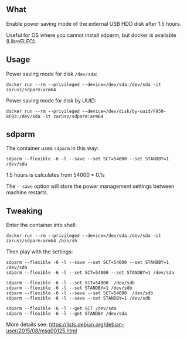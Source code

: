 ## What

Enable power saving mode of the external USB HDD disk after 1.5 hours.

Useful for OS where you cannot install sdparm, but docker is available (LibreELEC).

## Usage

Power saving mode for disk `/dev/sda`:
```
docker run --rm --privileged --device=/dev/sda:/dev/sda -it zarusz/sdparm:arm64
```

Power saving mode for disk by UUID:
```
docker run --rm --privileged --device=/dev/disk/by-uuid/FA59-8F03:/dev/sda -it zarusz/sdparm:arm64
```

## sdparm

The container uses `sdparm` in this way:
```
sdparm --flexible -6 -l --save --set SCT=54000 --set STANDBY=1 /dev/sda
```

1.5 hours is calculates from 54000 * 0.1s

The `--save` option will store the power management settings between machine restarts.

## Tweaking

Enter the container into shell:
```
docker run --rm --privileged --device=/dev/sda:/dev/sda -it zarusz/sdparm:arm64 /bin/sh
```

Then play with the settings:

```
sdparm --flexible -6 -l --save --set SCT=54000 --set STANDBY=1 /dev/sda
sdparm --flexible -6 -l --set SCT=54000 --set STANDBY=1 /dev/sda

sdparm --flexible -6 -l --set SCT=54000  /dev/sdb
sdparm --flexible -6 -l --set STANDBY=1 /dev/sdb
sdparm --flexible -6 -l --save --set SCT=54000  /dev/sdb
sdparm --flexible -6 -l --save --set STANDBY=1 /dev/sdb

sdparm --flexible -6 -l --get SCT /dev/sda
sdparm --flexible -6 -l --get STANDBY /dev/sda
```

More details see:
https://lists.debian.org/debian-user/2015/08/msg00125.html
